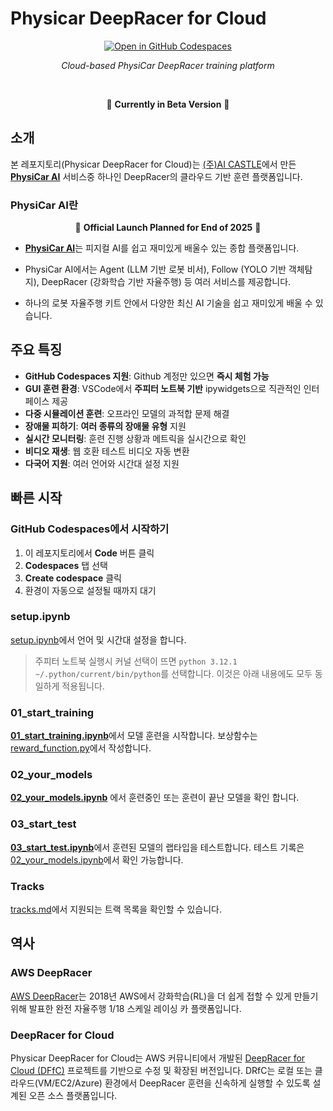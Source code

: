 # Physicar DeepRacer for Cloud


<div align="center">

[![Open in GitHub Codespaces](https://github.com/codespaces/badge.svg)](https://codespaces.new/physicar/physicar-deepracer-for-cloud?quickstart=1)

*Cloud-based PhysiCar DeepRacer training platform*

<br>

🚧 **Currently in Beta Version** 🚧

</div>

## 소개

본 레포지토리(Physicar DeepRacer for Cloud)는 [(주)AI CASTLE](https://aicastle.com)에서 만든 [**PhysiCar AI**](https://physicar.ai) 서비스중 하나인 DeepRacer의 클라우드 기반 훈련 플랫폼입니다.

### PhysiCar AI란

<div align="center">

🚀 **Official Launch Planned for End of 2025** 🚀

</div>

- [**PhysiCar AI**](https://physicar.ai)는 피지컬 AI를 쉽고 재미있게 배울수 있는 종합 플랫폼입니다.
    
- PhysiCar AI에서는 Agent (LLM 기반 로봇 비서), Follow (YOLO 기반 객체탐지), DeepRacer (강화학습 기반 자율주행) 등 여러 서비스를 제공합니다.
- 하나의 로봇 자율주행 키트 안에서 다양한 최신 AI 기술을 쉽고 재미있게 배울 수 있습니다.

## 주요 특징

- **GitHub Codespaces 지원**: Github 계정만 있으면 **즉시 체험 가능**
- **GUI 훈련 환경**: VSCode에서 **주피터 노트북 기반** ipywidgets으로 직관적인 인터페이스 제공
- **다중 시뮬레이션 훈련**: 오프라인 모델의 과적합 문제 해결
- **장애물 피하기**: **여러 종류의 장애물 유형** 지원
- **실시간 모니터링**: 훈련 진행 상황과 메트릭을 실시간으로 확인
- **비디오 재생**: 웹 호환 테스트 비디오 자동 변환
- **다국어 지원**: 여러 언어와 시간대 설정 지원


## 빠른 시작

### GitHub Codespaces에서 시작하기

1. 이 레포지토리에서 **Code** 버튼 클릭
2. **Codespaces** 탭 선택
3. **Create codespace** 클릭
4. 환경이 자동으로 설정될 때까지 대기

### setup.ipynb

[setup.ipynb](setup.ipynb)에서 언어 및 시간대 설정을 합니다.

> 주피터 노트북 실행시 커널 선택이 뜨면 `python 3.12.1 ~/.python/current/bin/python`를 선택합니다. 이것은 아래 내용에도 모두 동일하게 적용됩니다.

### 01_start_training
[**01_start_training.ipynb**](01_start_training.ipynb)에서 모델 훈련을 시작합니다.
보상함수는 [reward_function.py](reward_function.py)에서 작성합니다.



### 02_your_models
[**02_your_models.ipynb**](02_your_models.ipynb) 에서 훈련중인 또는 훈련이 끝난 모델을 확인 합니다.

### 03_start_test
[**03_start_test.ipynb**](03_start_test.ipynb)에서 훈련된 모델의 랩타입을 테스트합니다. 테스트 기록은 [02_your_models.ipynb](02_your_models.ipynb)에서 확인 가능합니다.

### Tracks
[tracks.md](tracks.md)에서 지원되는 트랙 목록을 확인할 수 있습니다.



## 역사
### AWS DeepRacer
[AWS DeepRacer](https://aws.amazon.com/deepracer/)는 2018년 AWS에서 강화학습(RL)을 더 쉽게 접할 수 있게 만들기 위해 발표한 완전 자율주행 1/18 스케일 레이싱 카 플랫폼입니다.

### DeepRacer for Cloud
Physicar DeepRacer for Cloud는 AWS 커뮤니티에서 개발된 [DeepRacer for Cloud (DFfC)](https://github.com/aws-deepracer-community/deepracer-for-cloud) 프로젝트를 기반으로 수정 및 확장된 버전입니다. DRfC는 로컬 또는 클라우드(VM/EC2/Azure) 환경에서 DeepRacer 훈련을 신속하게 실행할 수 있도록 설계된 오픈 소스 플랫폼입니다.